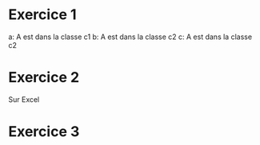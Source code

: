 # Exercice 1

a: A est dans la classe c1
b: A est dans la classe c2
c: A est dans la classe c2

# Exercice 2

Sur Excel

# Exercice 3